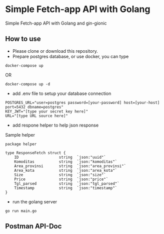 # Simple Fetch-app API with Golang

Simple Fetch-app API with Golang and gin-gionic

## How to use
- Please clone or download this repository.
- Prepare postgres database, or use docker, you can type
```
docker-compose up
```
OR
```
docker-compose up -d
```
- add .env file to setup your database connection
```
POSTGRES_URL="user=postgres password=[your-password] host=[your-host] port=5432 dbname=postgres"
KEY_JWT="[type your secret key here]"
URL="[type URL source here]"
```
- add respone helper to help json response

Sample helper
```
package helper

type ResponseFetch struct {
	ID     				string 	`json:"uuid"`
	Komoditas 			string 	`json:"komoditas"`
	Area_provinsi 		string 	`json:"area_provinsi"`
	Area_kota			string 	`json:"area_kota"`
	Size				string	`json:"size"`
	Price				string	`json:"price"`
	Tgl_parsed			string	`json:"tgl_parsed"`
	Timestamp			string	`json:"timestamp"`
}
```
- run the golang server
```
go run main.go
```
## Postman API-Doc
